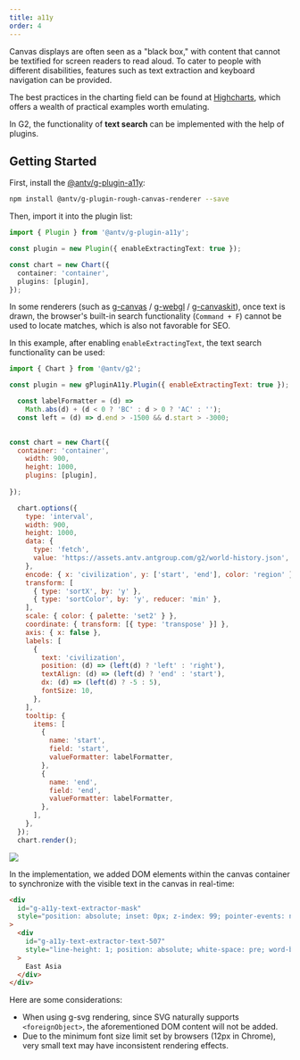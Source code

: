```yaml
---
title: a11y
order: 4
---
```


Canvas displays are often seen as a "black box," with content that cannot be textified for screen readers to read aloud. To cater to people with different disabilities, features such as text extraction and keyboard navigation can be provided.

The best practices in the charting field can be found at [Highcharts](https://www.highcharts.com/blog/accessibility), which offers a wealth of practical examples worth emulating.

In G2, the functionality of **text search** can be implemented with the help of plugins.

## Getting Started

First, install the [@antv/g-plugin-a11y](https://www.npmjs.com/package/@antv/g-plugin-a11y):

```bash
npm install @antv/g-plugin-rough-canvas-renderer --save
```

Then, import it into the plugin list:

```ts
import { Plugin } from '@antv/g-plugin-a11y';

const plugin = new Plugin({ enableExtractingText: true });

const chart = new Chart({
  container: 'container',
  plugins: [plugin],
});
```

In some renderers (such as [g-canvas](https://www.npmjs.com/package/@antv/g-canvas) / [g-webgl](https://www.npmjs.com/package/@antv/g-webgl) / [g-canvaskit](https://www.npmjs.com/package/@antv/g-canvaskit)), once text is drawn, the browser's built-in search functionality (`Command + F`) cannot be used to locate matches, which is also not favorable for SEO.

In this example, after enabling `enableExtractingText`, the text search functionality can be used:

```js | ob { autoMount: true }
import { Chart } from '@antv/g2';

const plugin = new gPluginA11y.Plugin({ enableExtractingText: true });

  const labelFormatter = (d) =>
    Math.abs(d) + (d < 0 ? 'BC' : d > 0 ? 'AC' : '');
  const left = (d) => d.end > -1500 && d.start > -3000;
  

const chart = new Chart({
  container: 'container',
    width: 900,
    height: 1000,
    plugins: [plugin],
  
});

  chart.options({
    type: 'interval',
    width: 900,
    height: 1000,
    data: {
      type: 'fetch',
      value: 'https://assets.antv.antgroup.com/g2/world-history.json',
    },
    encode: { x: 'civilization', y: ['start', 'end'], color: 'region' },
    transform: [
      { type: 'sortX', by: 'y' },
      { type: 'sortColor', by: 'y', reducer: 'min' },
    ],
    scale: { color: { palette: 'set2' } },
    coordinate: { transform: [{ type: 'transpose' }] },
    axis: { x: false },
    labels: [
      {
        text: 'civilization',
        position: (d) => (left(d) ? 'left' : 'right'),
        textAlign: (d) => (left(d) ? 'end' : 'start'),
        dx: (d) => (left(d) ? -5 : 5),
        fontSize: 10,
      },
    ],
    tooltip: {
      items: [
        {
          name: 'start',
          field: 'start',
          valueFormatter: labelFormatter,
        },
        {
          name: 'end',
          field: 'end',
          valueFormatter: labelFormatter,
        },
      ],
    },
  });
  chart.render();
```

<img src="https://mdn.alipayobjects.com/huamei_qa8qxu/afts/img/A*-DqaS7pvbkAAAAAAAAAAAAAAemJ7AQ/original
">

In the implementation, we added DOM elements within the canvas container to synchronize with the visible text in the canvas in real-time:

```html
<div
  id="g-a11y-text-extractor-mask"
  style="position: absolute; inset: 0px; z-index: 99; pointer-events: none; user-select: none; overflow: hidden;"
>
  <div
    id="g-a11y-text-extractor-text-507"
    style="line-height: 1; position: absolute; white-space: pre; word-break: keep-all; color: transparent !important; font-family: sans-serif; font-size: 12px; transform-origin: 0px 0px; transform: translate(0px, 0px) translate(0px, -50%) matrix3d(1, 0, 0, 0, 0, 1, 0, 0, 0, 0, 1, 0, 215.856, 24, 0, 1);"
  >
    East Asia
  </div>
</div>
```

Here are some considerations:

- When using g-svg rendering, since SVG naturally supports `<foreignObject>`, the aforementioned DOM content will not be added.
- Due to the minimum font size limit set by browsers (12px in Chrome), very small text may have inconsistent rendering effects.
